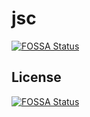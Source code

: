 # jsc

[![FOSSA Status](https://app.fossa.com/api/projects/git%2Bgithub.com%2Fmalei0311%2Fjsc.svg?type=shield)](https://app.fossa.com/projects/git%2Bgithub.com%2Fmalei0311%2Fjsc?ref=badge_shield)

## License
[![FOSSA Status](https://app.fossa.com/api/projects/git%2Bgithub.com%2Fmalei0311%2Fjsc.svg?type=large)](https://app.fossa.com/projects/git%2Bgithub.com%2Fmalei0311%2Fjsc?ref=badge_large)
